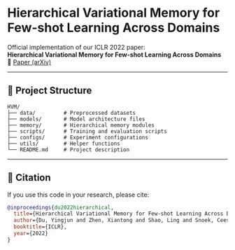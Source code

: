 # Hierarchical Variational Memory for Few-shot Learning Across Domains

Official implementation of our ICLR 2022 paper:  
**Hierarchical Variational Memory for Few-shot Learning Across Domains**  
📄 [Paper (arXiv)](https://arxiv.org/pdf/2112.08181)

---

## 📁 Project Structure

```
HVM/
├── data/         # Preprocessed datasets
├── models/       # Model architecture files
├── memory/       # Hierarchical memory modules
├── scripts/      # Training and evaluation scripts
├── configs/      # Experiment configurations
├── utils/        # Helper functions
└── README.md     # Project description
```
---

## 📖 Citation

If you use this code in your research, please cite:

```bibtex
@inproceedings{du2022hierarchical,
  title={Hierarchical Variational Memory for Few-shot Learning Across Domains},
  author={Du, Yingjun and Zhen, Xiantong and Shao, Ling and Snoek, Cees G M},
  booktitle={ICLR},
  year={2022}
}
